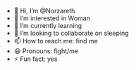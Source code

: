 - 👋 Hi, I’m @Norzareth
- 👀 I’m interested in Woman
- 🌱 I’m currently learning 
- 💞️ I’m looking to collaborate on sleeping
- 📫 How to reach me: find me
- 😄 Pronouns: fight/me
- ⚡ Fun fact: yes

<!---
Norzareth/Norzareth is a ✨ special ✨ repository because its `README.md` (this file) appears on your GitHub profile.
You can click the Preview link to take a look at your changes.
--->
